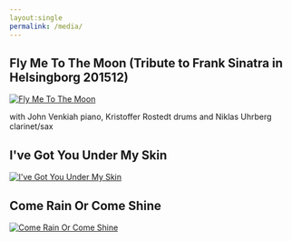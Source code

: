 ```yaml
---
layout:single
permalink: /media/
---
```


## Fly Me To The Moon (Tribute to Frank Sinatra in Helsingborg 201512)
[![Fly Me To The Moon](http://img.youtube.com/vi/zcx--mUSjOA/0.jpg)](https://youtu.be/zcx--mUSjOA "Fly Me To The Moon") 



with John Venkiah piano, Kristoffer Rostedt drums and Niklas Uhrberg clarinet/sax


## I've Got You Under My Skin
[![I've Got You Under My Skin](http://img.youtube.com/vi/ViZsfDUgHsc/0.jpg)](https://youtu.be/ViZsfDUgHsc "I've Got You Under My Skin") 

## Come Rain Or Come Shine
[![Come Rain Or Come Shine](http://img.youtube.com/vi/07MYVEop3Mo/0.jpg)](https://youtu.be/07MYVEop3Mo "Come Rain Or Come Shine") 

